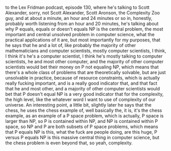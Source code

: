 to the Lex Fridman podcast, episode 130, where he's talking to Scott Alexander, sorry, not
Scott Alexander, Scott Aronson, the Complexity Zoo guy, and at about a minute, an hour and
24 minutes or so in, honestly, probably worth listening from an hour and 20 minutes, he's
talking about why P equals, equals or doesn't equals NP is the central problem, the most
important and central unsolved problem in computer science, what the practical applications
of it are, but most importantly for my purposes, that he says that he and a lot of, like probably
the majority of other mathematicians and computer scientists, mostly computer scientists, I
think, I think it's he's a computer scientist, I think he's mostly talking to computer scientists,
he and most other computer, and the majority of other computer scientists would bet their
money on P not equaling NP, which means that there's a whole class of problems that are
theoretically solvable, but are just unsolvable in practice, because of resource constraints,
which is actually really fucking important, and is a really good indicator that, and that
fact that he and most other, and a majority of other computer scientists would bet that
P doesn't equal NP is a very good indicator that for the complexity, the high level, like
the whatever word I want to use of complexity of our universe.
An interesting point, a little bit, slightly later he says that the chess, he uses the
chess example of, well basically the, it is, it's the chess example, as an example of a
P space problem, which is actually, P space is larger than NP, so P is contained within
NP, and NP is contained within P space, so NP and P are both subsets of P space problems,
which means that P equals NP is this, what the fuck are people doing, are this huge,
P versus P equals NP is this massive central thing in computer science, but the chess problem
is even beyond that, so yeah, complexity.
